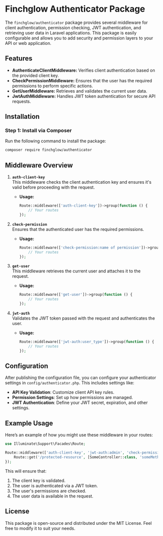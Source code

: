 # Finchglow Authenticator Package

The `finchglow/authenticator` package provides several middleware for client authentication, permission checking, JWT authentication, and retrieving user data in Laravel applications. This package is easily configurable and allows you to add security and permission layers to your API or web application.

## Features

- **AuthenticateClientMiddleware:** Verifies client authentication based on the provided client key.
- **CheckPermissionMiddleware:** Ensures that the user has the required permissions to perform specific actions.
- **GetUserMiddleware:** Retrieves and validates the current user data.
- **JwtAuthMiddleware:** Handles JWT token authentication for secure API requests.

## Installation

### Step 1: Install via Composer

Run the following command to install the package:

```bash
composer require finchglow/authenticator
```

## Middleware Overview

1. **`auth-client-key`**  
   This middleware checks the client authentication key and ensures it's valid before proceeding with the request.
   - **Usage:**
     ```php
     Route::middleware(['auth-client-key'])->group(function () {
         // Your routes
     });
     ```

2. **`check-permission`**  
   Ensures that the authenticated user has the required permissions.
   - **Usage:**
     ```php
     Route::middleware(['check-permission:name of permission'])->group(function () {
         // Your routes
     });
     ```

3. **`get-user`**  
   This middleware retrieves the current user and attaches it to the request.
   - **Usage:**
     ```php
     Route::middleware(['get-user'])->group(function () {
         // Your routes
     });
     ```

4. **`jwt-auth`**  
   Validates the JWT token passed with the request and authenticates the user.
   - **Usage:**
     ```php
     Route::middleware(['jwt-auth:user_type'])->group(function () {
         // Your routes
     });
     ```

## Configuration

After publishing the configuration file, you can configure your authenticator settings in `config/authenticator.php`. This includes settings like:

- **API Key Validation**: Customize client API key rules.
- **Permission Settings**: Set up how permissions are managed.
- **JWT Authentication**: Define your JWT secret, expiration, and other settings.

## Example Usage

Here’s an example of how you might use these middleware in your routes:

```php
use Illuminate\Support\Facades\Route;

Route::middleware(['auth-client-key', 'jwt-auth:admin', 'check-permission:create airport', 'get-user'])->group(function () {
    Route::get('/protected-resource', [SomeController::class, 'someMethod']);
});
```

This will ensure that:
1. The client key is validated.
2. The user is authenticated via a JWT token.
3. The user's permissions are checked.
4. The user data is available in the request.

## License

This package is open-source and distributed under the MIT License. Feel free to modify it to suit your needs.

